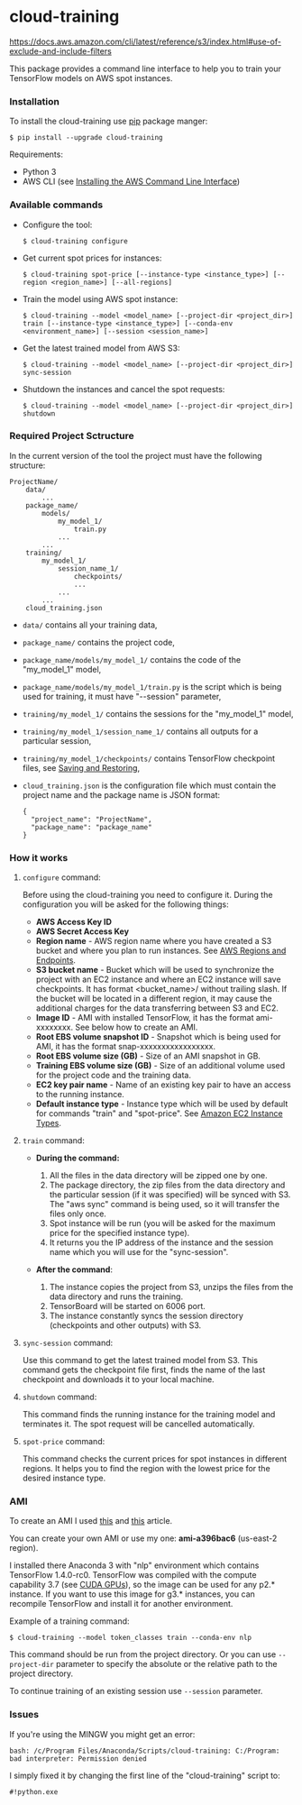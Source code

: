 cloud-training
==============

 https://docs.aws.amazon.com/cli/latest/reference/s3/index.html#use-of-exclude-and-include-filters

This package provides a command line interface to help you to train your TensorFlow models on AWS spot instances.

### Installation ###

To install the cloud-training use [pip](http://www.pip-installer.org/en/latest/) package manger:

    $ pip install --upgrade cloud-training

Requirements:
  * Python 3
  * AWS CLI (see [Installing the AWS Command Line Interface](http://docs.aws.amazon.com/cli/latest/userguide/installing.html))

### Available commands ###

  * Configure the tool:
    ~~~
    $ cloud-training configure
    ~~~

  * Get current spot prices for instances:
    ~~~
    $ cloud-training spot-price [--instance-type <instance_type>] [--region <region_name>] [--all-regions]
    ~~~

  * Train the model using AWS spot instance:
    ~~~
    $ cloud-training --model <model_name> [--project-dir <project_dir>] train [--instance-type <instance_type>] [--conda-env <environment_name>] [--session <session_name>]
    ~~~

  * Get the latest trained model from AWS S3:
    ~~~
    $ cloud-training --model <model_name> [--project-dir <project_dir>] sync-session
    ~~~

  * Shutdown the instances and cancel the spot requests:
    ~~~
    $ cloud-training --model <model_name> [--project-dir <project_dir>] shutdown
    ~~~


### Required Project Sctructure ###

In the current version of the tool the project must have the following structure:

    ProjectName/
        data/
            ...
        package_name/
            models/
                my_model_1/
                    train.py
                ...
            ...
        training/
            my_model_1/
                session_name_1/
                    checkpoints/
                    ...
                ...
            ...
        cloud_training.json
        
  * `data/` contains all your training data,
  * `package_name/` contains the project code,
  * `package_name/models/my_model_1/` contains the code of the "my_model_1" model,
  * `package_name/models/my_model_1/train.py` is the script which is being used for training, it must have "--session" parameter,
  * `training/my_model_1/` contains the sessions for the "my_model_1" model,
  * `training/my_model_1/session_name_1/` contains all outputs for a particular session,
  * `training/my_model_1/checkpoints/` contains TensorFlow checkpoint files, see [Saving and Restoring](https://www.tensorflow.org/programmers_guide/saved_model),
  * `cloud_training.json` is the configuration file which must contain the project name and the package name is JSON format:

        {
          "project_name": "ProjectName",
          "package_name": "package_name"
        }


### How it works ###

1. `configure` command:

    Before using the cloud-training you need to configure it. During the configuration you will 
    be asked for the following things:
      * **AWS Access Key ID**
      * **AWS Secret Access Key**
      * **Region name** - AWS region name where you have created a S3 bucket and where you plan to run instances. 
      See [AWS Regions and Endpoints](http://docs.aws.amazon.com/general/latest/gr/rande.html).
      * **S3 bucket name** - Bucket which will be used to synchronize the project with an EC2 instance 
      and where an EC2 instance will save checkpoints. It has format <bucket_name>/<path> without trailing slash. 
      If the bucket will be located in a different region, it may cause the additional charges for the data 
      transferring between S3 and EC2.
      * **Image ID** - AMI with installed TensorFlow, it has the format ami-xxxxxxxx. See below how to create an AMI.
      * **Root EBS volume snapshot ID** - Snapshot which is being used for AMI, it has the format snap-xxxxxxxxxxxxxxxxx.
      * **Root EBS volume size (GB)** - Size of an AMI snapshot in GB.
      * **Training EBS volume size (GB)** - Size of an additional volume used for the project code and the training data.
      * **EC2 key pair name** - Name of an existing key pair to have an access to the running instance.
      * **Default instance type** - Instance type which will be used by default for commands "train" and "spot-price". 
      See [Amazon EC2 Instance Types](https://aws.amazon.com/ec2/instance-types/).

2. `train` command:

    * **During the command:**
        1. All the files in the data directory will be zipped one by one.
        2. The package directory, the zip files from the data directory 
        and the particular session (if it was specified) will be synced with S3. The "aws sync"
        command is being used, so it will transfer the files only once.
        3. Spot instance will be run (you will be asked for the maximum price for the specified instance type).
        4. It returns you the IP address of the instance and the session name which you will use for the "sync-session".

    * **After the command**:
        1. The instance copies the project from S3, unzips the files from the data directory and runs the training.
        2. TensorBoard will be started on 6006 port.
        3. The instance constantly syncs the session directory (checkpoints and other outputs) with S3.

3. `sync-session` command:

    Use this command to get the latest trained model from S3. This command gets the checkpoint file first, 
    finds the name of the last checkpoint and downloads it to your local machine.

4. `shutdown` command:

    This command finds the running instance for the training model and terminates it. 
    The spot request will be cancelled automatically.

5. `spot-price` command:

    This command checks the current prices for spot instances in different regions. It helps you to
    find the region with the lowest price for the desired instance type.


### AMI ###

To create an AMI I used [this](https://medium.com/@rogerxujiang/setting-up-a-gpu-instance-for-deep-learning-on-aws-795343e16e44) 
and [this](http://mortada.net/tips-for-running-tensorflow-with-gpu-support-on-aws.html) article.

You can create your own AMI or use my one: **ami-a396bac6** (us-east-2 region). 

I installed there Anaconda 3 with "nlp" environment which contains TensorFlow 1.4.0-rc0. 
TensorFlow was compiled with the compute capability 3.7 (see [CUDA GPUs](https://developer.nvidia.com/cuda-gpus)), 
so the image can be used for any p2.* instance. If you want to use this image for g3.* instances, 
you can recompile TensorFlow and install it for another environment.

Example of a training command:

    $ cloud-training --model token_classes train --conda-env nlp

This command should be run from the project directory. Or you can use `--project-dir` parameter 
to specify the absolute or the relative path to the project directory.

To continue training of an existing session use `--session` parameter.


### Issues ###

If you're using the MINGW you might get an error:

    bash: /c/Program Files/Anaconda/Scripts/cloud-training: C:/Program: bad interpreter: Permission denied

I simply fixed it by changing the first line of the "cloud-training" script to:

    #!python.exe
